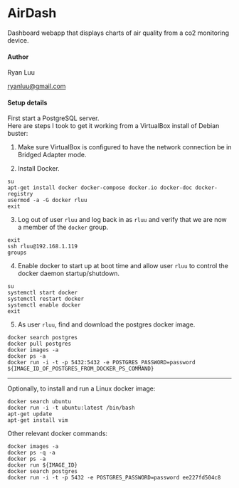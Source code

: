 # AirDash

Dashboard webapp that displays charts of air quality from a co2 monitoring device.

#### Author

Ryan Luu

ryanluu@gmail.com

#### Setup details

First start a PostgreSQL server.  
Here are steps I took to get it working from a VirtualBox install of Debian buster:

1) Make sure VirtualBox is configured to have the network connection be in Bridged Adapter mode.

2) Install Docker.

```
su
apt-get install docker docker-compose docker.io docker-doc docker-registry
usermod -a -G docker rluu
exit
```

3) Log out of user `rluu` and log back in as `rluu` and verify that we are now a member of the `docker` group.

```
exit
ssh rluu@192.168.1.119
groups
```

4) Enable docker to start up at boot time and allow user `rluu` to control the docker daemon startup/shutdown.

```
su
systemctl start docker
systemctl restart docker
systemctl enable docker
exit
```

5) As user `rluu`, find and download the postgres docker image.

```
docker search postgres
docker pull postgres
docker images -a
docker ps -a
docker run -i -t -p 5432:5432 -e POSTGRES_PASSWORD=password ${IMAGE_ID_OF_POSTGRES_FROM_DOCKER_PS_COMMAND}
```

---

Optionally, to install and run a Linux docker image:

```
docker search ubuntu
docker run -i -t ubuntu:latest /bin/bash
apt-get update
apt-get install vim
```

Other relevant docker commands:

```
docker images -a
docker ps -q -a
docker ps -a
docker run ${IMAGE_ID}
docker search postgres
docker run -i -t -p 5432 -e POSTGRES_PASSWORD=password ee227fd504c8
```
